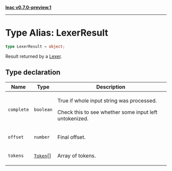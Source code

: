 [**leac v0.7.0-preview.1**](../index.md)

***

# Type Alias: LexerResult

```ts
type LexerResult = object;
```

Result returned by a [Lexer](Lexer.md).

## Type declaration

<table>
<thead>
<tr>
<th>Name</th>
<th>Type</th>
<th>Description</th>
</tr>
</thead>
<tbody>
<tr>
<td>

<a id="complete"></a> `complete`

</td>
<td>

`boolean`

</td>
<td>

True if whole input string was processed.

Check this to see whether some input left untokenized.

</td>
</tr>
<tr>
<td>

<a id="offset"></a> `offset`

</td>
<td>

`number`

</td>
<td>

Final offset.

</td>
</tr>
<tr>
<td>

<a id="tokens"></a> `tokens`

</td>
<td>

[`Token`](Token.md)[]

</td>
<td>

Array of tokens.

</td>
</tr>
</tbody>
</table>
